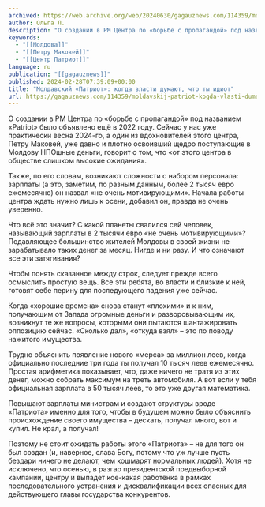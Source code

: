 ```yaml
---
archived: https://web.archive.org/web/20240630/gagauznews.com/114359/moldavskij-patriot-kogda-vlasti-dumayut-chto-ty-idiot.html
author: Ольга Л.
description: "О создании в РМ Центра по «борьбе с пропагандой» под названием «Patriot» было объявлено ещё в 2022 году. Сейчас у нас уже практически весна 2024-го, а один из вдохновителей этого центра, Петру Маковей, уже давно и плотно освоивший щедро поступающие в Молдову НПОшные деньги, говорит о том, что «от этого центра в обществе слишком высокие ожидания». Также, по его словам, возникают сложности с набором персонала: зарплаты (а это, заметим, по разным данным, более 2 тысяч евро ежемесячно) он назвал «не очень мотивирующими». Начала работы центра ждать нужно лишь к осени, добавил он, правда не очень уверенно. Что всё это значит? […]"
keywords:
  - "[[Молдова]]"
  - "[[Петру Маковей]]"
  - "[[Центр Патриот]]"
language: ru
publication: "[[gagauznews]]"
published: 2024-02-28T07:39:09+00:00
title: "Молдавский «Патриот»: когда власти думают, что ты идиот"
url: https://gagauznews.com/114359/moldavskij-patriot-kogda-vlasti-dumayut-chto-ty-idiot.html
---
```


О создании в РМ Центра по «борьбе с пропагандой» под названием «Patriot» было объявлено ещё в 2022 году. Сейчас у нас уже практически весна 2024-го, а один из вдохновителей этого центра, Петру Маковей, уже давно и плотно освоивший щедро поступающие в Молдову НПОшные деньги, говорит о том, что «от этого центра в обществе слишком высокие ожидания».

Также, по его словам, возникают сложности с набором персонала: зарплаты (а это, заметим, по разным данным, более 2 тысяч евро ежемесячно) он назвал «не очень мотивирующими». Начала работы центра ждать нужно лишь к осени, добавил он, правда не очень уверенно.

Что всё это значит? С какой планеты свалился сей человек, называющий зарплаты в 2 тысячи евро «не очень мотивирующими»? Подавляющее большинство жителей Молдовы в своей жизни не зарабатывало таких денег за месяц. Нигде и ни разу. И что означают все эти затягивания?

Чтобы понять сказанное между строк, следует прежде всего осмыслить простую вещь. Все эти ребята, во власти и близкие к ней, готовят себе перину для последующего падения уже сейчас.

Когда «хорошие времена» снова станут «плохими» и к ним, получающим от Запада огромные деньги и разворовывающим их, возникнут те же вопросы, которыми они пытаются шантажировать оппозицию сейчас. «Сколько дал», «откуда взял» – это по поводу нажитого имущества.

Трудно объяснить появление нового «мерса» за миллион леев, когда официально последние три года ты получал 10 тысяч леев ежемесячно. Простая арифметика показывает, что, даже ничего не тратя из этих денег, можно собрать максимум на треть автомобиля. А вот если у тебя официальная зарплата в 50 тысяч леев, то это уже другая математика.

Повышают зарплаты министрам и создают структуры вроде «Патриота» именно для того, чтобы в будущем можно было объяснить происхождение своего имущества – дескать, получал много, вот и купил. Не крал, а получал!

Поэтому не стоит ожидать работы этого «Патриота» – не для того он был создан (и, наверное, слава Богу, потому что уж лучше пусть бездари ничего не делают, чем кошмарят нормальных людей). Хотя не исключено, что осенью, в разгар президентской предвыборной кампании, центру и выпадет кое-какая работёнка в рамках последовательного устранения и дисквалификации всех опасных для действующего главы государства конкурентов.